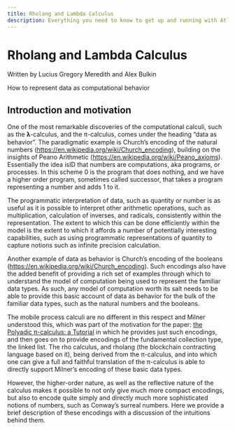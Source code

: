 ```yaml
---
title: Rholang and Lambda Calculus
description: Everything you need to know to get up and running with Atlaskit
---
```

# Rholang and Lambda Calculus
Written by Lucius Gregory Meredith and Alex Bulkin

How to represent data as computational behavior

## Introduction and motivation
One of the most remarkable discoveries of the computational calculi, such as the 𝛌-calculus, and the π-calculus, comes under the heading “data as behavior”. The paradigmatic example is Church’s encoding of the natural numbers (https://en.wikipedia.org/wiki/Church_encoding), building on the insights of Peano Arithmetic (https://en.wikipedia.org/wiki/Peano_axioms). Essentially the idea isID that numbers are computations, aka programs, or processes. In this scheme 0 is the program that does nothing, and we have a higher order program, sometimes called successor, that takes a program representing a number and adds 1 to it. 

The programmatic interpretation of data, such as quantity or number is as useful as it is possible to interpret other arithmetic operations, such as multiplication, calculation of inverses, and radicals, consistently within the representation. The extent to which this can be done efficiently within the model is the extent to which it affords a number of potentially interesting capabilities, such as using programmatic representations of quantity to capture notions such as infinite precision calculation.

Another example of data as behavior is Church’s encoding of the booleans (https://en.wikipedia.org/wiki/Church_encoding). Such encodings also have the added benefit of providing a rich set of examples through which to understand the model of computation being used to represent the familiar data types. As such, any model of computation worth its salt needs to be able to provide this basic account of data as behavior for the bulk of the familiar data types, such as the natural numbers and the booleans.

The mobile process calculi are no different in this respect and Milner understood this, which was part of the motivation for the paper: [the Polyadic π-calculus: a Tutorial](http://www.lfcs.inf.ed.ac.uk/reports/91/ECS-LFCS-91-180/) in which he provides just such encodings, and then goes on to provide encodings of the fundamental collection type, the linked list. The rho calculus, and rholang (the blockchain contracting language based on it), being derived from the π-calculus, and into which one can give a full and faithful translation of the π-calculus is able to directly support Milner’s encoding of these basic data types.

However, the higher-order nature, as well as the reflective nature of the calculus makes it possible to not only give much more compact encodings, but also to encode quite simply and directly much more sophisticated notions of numbers, such as Conway’s surreal numbers. Here we provide a brief description of these encodings with a discussion of the intuitions behind them.
